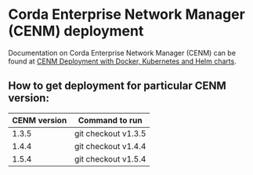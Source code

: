 # Corda Enterprise Network Manager (CENM) deployment

Documentation on Corda Enterprise Network Manager (CENM) can be found at [CENM Deployment with Docker, Kubernetes and Helm charts](https://docs.r3.com/en/platform/corda/1.5/cenm/deployment-kubernetes.html).

## How to get deployment for particular CENM version:

| CENM version  | Command to run      |
| ------------- |---------------------|
| 1.3.5         | git checkout v1.3.5 |
| 1.4.4         | git checkout v1.4.4 |
| 1.5.4         | git checkout v1.5.4 |

